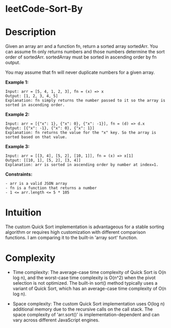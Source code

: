 # leetCode-Sort-By

# Description

Given an array arr and a function fn, return a sorted array sortedArr. You can assume fn only returns numbers and those numbers determine the sort order of sortedArr. sortedArray must be sorted in ascending order by fn output.

You may assume that fn will never duplicate numbers for a given array.

 

**Example 1:**

```
Input: arr = [5, 4, 1, 2, 3], fn = (x) => x
Output: [1, 2, 3, 4, 5]
Explanation: fn simply returns the number passed to it so the array is sorted in ascending order.
```
**Example 2:**

```
Input: arr = [{"x": 1}, {"x": 0}, {"x": -1}], fn = (d) => d.x
Output: [{"x": -1}, {"x": 0}, {"x": 1}]
Explanation: fn returns the value for the "x" key. So the array is sorted based on that value.
```
**Example 3:**
```
Input: arr = [[3, 4], [5, 2], [10, 1]], fn = (x) => x[1]
Output: [[10, 1], [5, 2], [3, 4]]
Explanation: arr is sorted in ascending order by number at index=1. 
 ```

**Constraints:**
```
- arr is a valid JSON array
- fn is a function that returns a number
- 1 <= arr.length <= 5 * 105
```

# Intuition

The custom Quick Sort implementation is advantageous for a stable sorting algorithm or requires high customization with different comparison functions. I am comparing it to the built-in 'array sort' function.


# Complexity
- Time complexity:
  The average-case time complexity of Quick Sort is O(n log n), and the worst-case time complexity is O(n^2) when the pivot selection is not optimized. The built-in sort() method typically uses a variant of Quick Sort, which has an average-case time complexity of O(n log n). 

- Space complexity:
  The custom Quick Sort implementation uses O(log n) additional memory due to the recursive calls on the call stack. The space complexity of 'arr.sort()' is implementation-dependent and can vary across different JavaScript engines.

